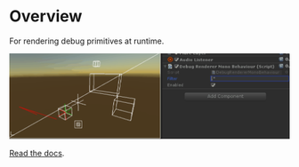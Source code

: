 # Overview

For rendering debug primitives at runtime.

![example](docs/example.gif)

[Read the docs](http://docs.enklu.com/commons-unity/index.html#debug-rendering).
